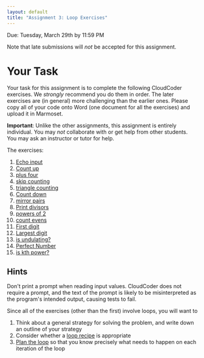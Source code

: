 ```yaml
---
layout: default
title: "Assignment 3: Loop Exercises"
---
```


Due: Tuesday, March 29th by 11:59 PM

<div class="callout">
Note that late submissions will <em>not</em> be accepted for this assignment.
</div>

# Your Task

Your task for this assignment is to complete the following CloudCoder exercises.  We <em>strongly</em> recommend you do them in order.  The later exercises are (in general) more challenging than the earlier ones. Please copy all of your code onto Word (one document for all the exercises) and upload it in Marmoset.

<div class="callout">
<b>Important</b>: Unlike the other assignments, this assignment is entirely individual.  You may <em>not</em> collaborate with or get help from other students.  You may ask an instructor or tutor for help.
</div>

The exercises:

1. [Echo input](https://cs.ycp.edu/cloudcoder/#exercise?c=17,p=870) <!-- 23:40 -->
2. [Count up](https://cs.ycp.edu/cloudcoder/#exercise?c=17,p=873) <!-- 23:41 -->
3. [plus four](https://cs.ycp.edu/cloudcoder/#exercise?c=17,p=882) <!-- 23:42 -->
4. [skip counting](https://cs.ycp.edu/cloudcoder/#exercise?c=17,p=881) <!-- 23:43 -->
5. [triangle counting](https://cs.ycp.edu/cloudcoder/#exercise?c=17,p=883) <!-- 23:44 -->
6. [Count down](https://cs.ycp.edu/cloudcoder/#exercise?c=17,p=880) <!-- 23:45 -->
7. [mirror pairs](https://cs.ycp.edu/cloudcoder/#exercise?c=17,p=886)  <!-- 23:46 -->
8. [Print divisors](https://cs.ycp.edu/cloudcoder/#exercise?c=17,p=869) <!-- 23:47 -->
9. [powers of 2](https://cs.ycp.edu/cloudcoder/#exercise?c=17,p=878) <!-- 23:48 -->
10. [count evens](https://cs.ycp.edu/cloudcoder/#exercise?c=17,p=874) <!-- 23:50 -->
11. [First digit](https://cs.ycp.edu/cloudcoder/#exercise?c=17,p=872) <!-- 23:51 -->
12. [Largest digit](https://cs.ycp.edu/cloudcoder/#exercise?c=17,p=868) <!-- 23:52 -->
13. [is undulating?](https://cs.ycp.edu/cloudcoder/#exercise?c=17,p=885) <!-- 23:53 -->
14. [Perfect Number](https://cs.ycp.edu/cloudcoder/#exercise?c=17,p=867) <!-- 23:54 -->
15. [is kth power?](https://cs.ycp.edu/cloudcoder/#exercise?c=17,p=884) <!-- 23:55 -->

## Hints

Don't print a prompt when reading input values.  CloudCoder does not require a prompt, and the text of the prompt is likely to be misinterpreted as the program's intended output, causing tests to fail.

Since all of the exercises (other than the first) involve loops, you will want to

1. Think about a general strategy for solving the problem, and write down an outline of your strategy
2. Consider whether a [loop recipe](../lectures/lecture06.html#loop-recipes) is appropriate
3. [Plan the loop](../lectures/lecture06.html#plan-the-iterations-of-the-loop) so that you know precisely what needs to happen on each iteration of the loop

<!-- vim:set wrap: -->
<!-- vim:set linebreak: -->
<!-- vim:set nolist: -->
